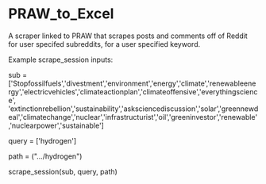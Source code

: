 # PRAW_to_Excel
A scraper linked to PRAW that scrapes posts and comments off of Reddit for user specifed subreddits, for a user specified keyword.



Example scrape_session inputs:

sub = ['Stopfossilfuels','divestment','environment','energy','climate','renewableenergy','electricvehicles','climateactionplan','climateoffensive','everythingscience',
'extinctionrebellion','sustainability','asksciencediscussion','solar','greennewdeal','climatechange','nuclear','infrastructurist','oil','greeninvestor','renewable','nuclearpower','sustainable']  

query = ['hydrogen']

path = (".../hydrogen")

scrape_session(sub, query, path)
